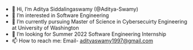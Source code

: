 - 👋 Hi, I’m Aditya Siddalingaswamy (@Aditya-Swamy)
- 👀 I’m interested in Software Engineering
- 🌱 I’m currently pursuing Master of Science in Cybersecuirty Engineering at University of Washington
- 💞️ I’m looking for Summer 2022 Software Engineering Internship
- 📫 How to reach me: Email- adityaswamy1997@gmail.com

<!---
Aditya-Swamy/Aditya-Swamy is a ✨ special ✨ repository because its `README.md` (this file) appears on your GitHub profile.
You can click the Preview link to take a look at your changes.
--->
